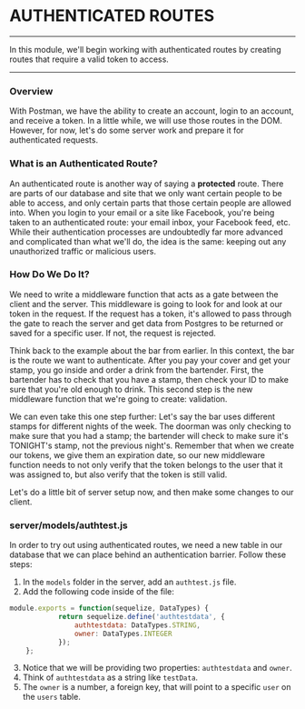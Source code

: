 # AUTHENTICATED ROUTES
---
In this module, we'll begin working with authenticated routes by creating routes that require a valid token to access.

<hr />

### Overview
With Postman, we have the ability to create an account, login to an account, and receive a token. In a little while, we will use those routes in the DOM. However, for now, let's do some server work and prepare it for authenticated requests. 

### What is an Authenticated Route?
An authenticated route is another way of saying a **protected** route. There are parts of our database and site that we only want certain people to be able to access, and only certain parts that those certain people are allowed into. When you login to your email or a site like Facebook, you're being taken to an authenticated route: your email inbox, your Facebook feed, etc. While their authentication processes are undoubtedly far more advanced and complicated than what we'll do, the idea is the same: keeping out any unauthorized traffic or malicious users.

### How Do We Do It?
We need to write a middleware function that acts as a gate between the client and the server. This middleware is going to look for and look at our token in the request. If the request has a token, it's allowed to pass through the gate to reach the server and get data from Postgres to be returned or saved for a specific user. If not, the request is rejected. <br>

Think back to the example about the bar from earlier. In this context, the bar is the route we want to authenticate. After you pay your cover and get your stamp, you go inside and order a drink from the bartender. First, the bartender has to check that you have a stamp, then check your ID to make sure that you're old enough to drink. This second step is the new middleware function that we're going to create: validation. <br>

We can even take this one step further: Let's say the bar uses different stamps for different nights of the week. The doorman was only checking to make sure that you had a stamp; the bartender will check to make sure it's TONIGHT's stamp, not the previous night's. Remember that when we create our tokens, we give them an expiration date, so our new middleware function needs to not only verify that the token belongs to the user that it was assigned to, but also verify that the token is still valid.

Let's do a little bit of server setup now, and then make some changes to our client.

### server/models/authtest.js
In order to try out using authenticated routes, we need a new table in our database that we can place behind an authentication barrier. Follow these steps:

1. In the `models` folder in the server, add an `authtest.js` file. 
2. Add the following code inside of the file:
```js
module.exports = function(sequelize, DataTypes) {
            return sequelize.define('authtestdata', {
                authtestdata: DataTypes.STRING,
                owner: DataTypes.INTEGER
            });
    };
```
3. Notice that we will be providing two properties: `authtestdata` and `owner`.
4. Think of `authtestdata` as a string like `testData`.
5. The `owner` is a number, a foreign key, that will point to a specific `user` on the `users` table. 
